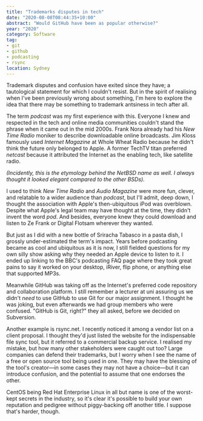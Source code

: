 ```yaml
---
title: "Trademarks disputes in tech"
date: "2020-08-08T08:44:35+10:00"
abstract: "Would GitHub have been as popular otherwise?"
year: "2020"
category: Software
tag:
- git
- github
- podcasting
- rsync
location: Sydney
---
```

Trademark disputes and confusion have exited since they have; a tautological statement for which I couldn't resist. But in the spirit of realising when I've been previously wrong about something, I'm here to explore the idea that there may be something to trademark antsiness in tech after all.

The term *podcast* was my first experience with this. Everyone I knew and respected in the tech and online media communities couldn't stand the phrase when it came out in the mid 2000s. Frank Nora already had his *New Time Radio* moniker to describe downloadable online broadcasts. Jim Kloss famously used *Internet Magazine* at Whole Wheat Radio because he didn't think the future only belonged to Apple. A former TechTV titan preferred *netcast* because it attributed the Internet as the enabling tech, like satellite radio.

*(Incidently, this is the etymology behind the NetBSD name as well. I always thought it looked elegant compared to the other BSDs).*

I used to think *New Time Radio* and *Audio Magazine* were more fun, clever, and relatable to a wider audience than *podcast*, but I'll admit, deep down, I thought the association with Apple's then-ubiquitous iPod was overblown. Despite what Apple's legal team may have thought at the time, they didn't invent the word *pod*. And besides, everyone knew they could download and listen to Ze Frank or Digital Flotsam wherever they wanted.

But just as I did with a new bottle of Sriracha Tabasco in a pasta dish, I grossly under-estimated the term's impact. Years before podcasting became as cool and ubiquitous as it is now, I still fielded questions for my own silly show asking why they needed an Apple device to listen to it. I ended up linking to the BBC's podcasting FAQ page where they took great pains to say it worked on your desktop, iRiver, flip phone, or anything else that supported MP3s.

Meanwhile GitHub was taking off as the Internet's preferred code repository and collaboration platform. I still remember a lecturer at uni assuring us we didn't *need* to use GitHub to use Git for our major assignment. I thought he was joking, but even afterwards we had group members who were confused. "GitHub is Git, right?" they all asked, before we decided on Subversion.

Another example is rsync.net. I recently noticed it among a vendor list on a client proposal. I thought they'd just listed the website for the indispensable file sync tool, but it referred to a commercial backup service. I realised my mistake, but how many other stakeholders were caught out too? Large companies can defend their trademarks, but I worry when I see the name of a free or open source tool being used in one. They may have the blessing of the tool's creator&mdash;in some cases they may not have a choice&mdash;but it can introduce confusion, and the potential to assume that one endorses the other.

CentOS being Red Hat Enterprise Linux in all but name is one of the worst-kept secrets in the industry, so it's clear it's possible to build your own reputation and pedigree without piggy-backing off another title. I suppose that's harder, though.

